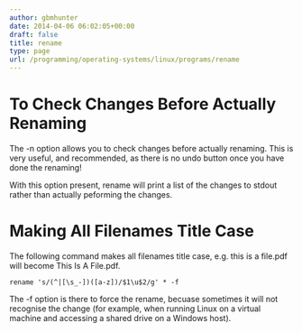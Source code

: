 ```yaml
---
author: gbmhunter
date: 2014-04-06 06:02:05+00:00
draft: false
title: rename
type: page
url: /programming/operating-systems/linux/programs/rename
---
```


# To Check Changes Before Actually Renaming





The -n option allows you to check changes before actually renaming. This is very useful, and recommended, as there is no undo button once you have done the renaming!





With this option present, rename will print a list of the changes to stdout rather than actually peforming the changes.





# Making All Filenames Title Case





The following command makes all filenames title case, e.g. this is a file.pdf will become This Is A File.pdf.




    
    
    rename 's/(^|[\s_-])([a-z])/$1\u$2/g' * -f
    





The -f option is there to force the rename, becuase sometimes it will not recognise the change (for example, when running Linux on a virtual machine and accessing a shared drive on a Windows host).
